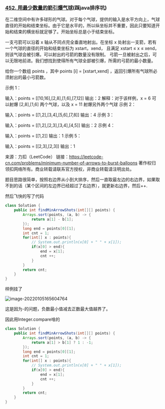 ### [452. 用最少数量的箭引爆气球](https://leetcode-cn.com/problems/minimum-number-of-arrows-to-burst-balloons/)(踩java排序坑)

在二维空间中有许多球形的气球。对于每个气球，提供的输入是水平方向上，气球直径的开始和结束坐标。由于它是水平的，所以纵坐标并不重要，因此只要知道开始和结束的横坐标就足够了。开始坐标总是小于结束坐标。

一支弓箭可以沿着 x 轴从不同点完全垂直地射出。在坐标 x 处射出一支箭，若有一个气球的直径的开始和结束坐标为 xstart，xend， 且满足  xstart ≤ x ≤ xend，则该气球会被引爆。可以射出的弓箭的数量没有限制。 弓箭一旦被射出之后，可以无限地前进。我们想找到使得所有气球全部被引爆，所需的弓箭的最小数量。

给你一个数组 points ，其中 points [i] = [xstart,xend] ，返回引爆所有气球所必须射出的最小弓箭数。


示例 1：

输入：points = [[10,16],[2,8],[1,6],[7,12]]
输出：2
解释：对于该样例，x = 6 可以射爆 [2,8],[1,6] 两个气球，以及 x = 11 射爆另外两个气球
示例 2：

输入：points = [[1,2],[3,4],[5,6],[7,8]]
输出：4
示例 3：

输入：points = [[1,2],[2,3],[3,4],[4,5]]
输出：2
示例 4：

输入：points = [[1,2]]
输出：1
示例 5：

输入：points = [[2,3],[2,3]]
输出：1

来源：力扣（LeetCode）
链接：https://leetcode-cn.com/problems/minimum-number-of-arrows-to-burst-balloons
著作权归领扣网络所有。商业转载请联系官方授权，非商业转载请注明出处。



题目思路很简单，按照右边界从小到大排序，然后一直取最左边的右边界，如果取不到的话（某个区间的左边界已经超过了右边界），就更新右边界，然后++.

然后飞快的写了代码

```java
class Solution {
    public int findMinArrowShots(int[][] points) {
        Arrays.sort(points, (a, b) -> {
            return a[1] - b[1];
        });
        long end = points[0][1];
        int cnt = 1;
        for(int[] x : points){
            // System.out.println(x[0] + " " + x[1]);
            if(x[0] > end){
                end = x[1];
                cnt ++;
            }
        }
        return cnt;
    }
}
```

样例挂了

![image-20220105165604764](C:\Users\rina\AppData\Roaming\Typora\typora-user-images\image-20220105165604764.png)

这是因为-的问题，负数最小值减去正数最大值越界了。

因此用Integer.compare啥的

```java
class Solution {
    public int findMinArrowShots(int[][] points) {
        Arrays.sort(points, (a, b) -> {
            return a[1] > b[1] ? 1 : -1;
        });
        long end = points[0][1];
        int cnt = 1;
        for(int[] x : points){
            // System.out.println(x[0] + " " + x[1]);
            if(x[0] > end){
                end = x[1];
                cnt ++;
            }
        }
        return cnt;
    }
}
```

